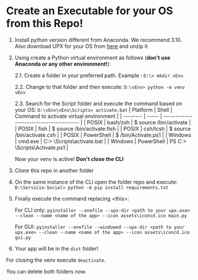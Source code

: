 # Create an Executable for your OS from this Repo!
1. Install python version different from Anaconda. We recommend 3.10. Also download UPX for your OS from [here](https://github.com/upx/upx/releases/tag/v4.2.4) and unzip it 
2. Using create a Python virtual environment as follows (**don't use Anaconda or any other environment!**):

    2.1. Create a folder in your preferred path. Example : `D:\> mkdir vEnv`
    
    2.2. Change to that folder and then execute: `D:\vEnv> python -m venv vEnv`
    
    2.3. Search for the Script folder and execute the command based on your OS: `D:\vEnv\vEnv\Scripts> activate.bat`
    | Platform | Shell | Command to activate virtual environment |
    | -------- | ----- | --------------------------------------- |
    | POSIX | bash/zsh | $ source <venv>/bin/activate |
    | POSIX | fish | $ source <venv>/bin/activate.fish |
    | POSIX | csh/tcsh | $ source <venv>/bin/activate.csh |
    | POSIX | PowerShell | $ <venv>/bin/Activate.ps1 |
    | Windows | cmd.exe | C:\> <venv>\Scripts\activate.bat |
    | Windows | PowerShell | PS C:\> <venv>\Scripts\Activate.ps1 |

    Now your venv is active! **Don't close the CLI**

3. Clone this repo in another folder
4. On the same instance of the CLI open the folder repo and execute: `D:\Servicio-Social> python -m pip install requirements.txt`
5. Finally execute the command replacing \<this\>:
    
    For CLI only: `pyinstaller --onefile --upx-dir <path to your upx.exe> --clean --name <name of the app> --icon assets\iconcd.ico main.py`
    
    For GUI: `pyinstaller --onefile --windowed --upx-dir <path to your upx.exe> --clean --name <name of the app> --icon assets\iconcd.ico gui.py`

6. Your app will be in the `dist` folder!

For closing the venv execute `deactivate`.

You can delete both folders now.